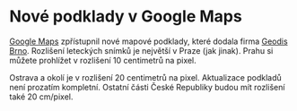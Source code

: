 <!--
title : Nové podklady v Google Maps
author : Roman Ožana <ozana@omdesign.cz>
date : 11.9.2008 19:10:09
tags : google, mapy
-->

# Nové podklady v Google Maps

[Google Maps][1] zpřístupnil nové mapové podklady, které dodala firma [Geodis Brno][2]. Rozlišení leteckých snímků je největší v Praze (jak jinak). Prahu si můžete prohlížet v rozlišení 10 centimetrů na pixel.

Ostrava a okolí je v rozlišení 20 centimetrů na pixel. Aktualizace podkladů není prozatím kompletní. Ostatní části České Republiky budou mít rozlišení také 20 cm/pixel.

 [1]: http://maps.google.cz/ "Google Maps"
 [2]: http://www.geodis.cz/ "Geodis Brno"